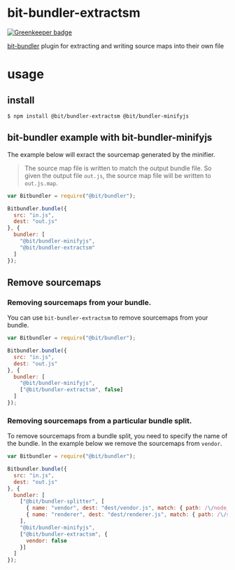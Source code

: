 # bit-bundler-extractsm

[![Greenkeeper badge](https://badges.greenkeeper.io/MiguelCastillo/bit-bundler-extractsm.svg)](https://greenkeeper.io/)

[bit-bundler](https://github.com/MiguelCastillo/bit-bundler) plugin for extracting and writing source maps into their own file

# usage

## install

```
$ npm install @bit/bundler-extractsm @bit/bundler-minifyjs
```

## bit-bundler example with bit-bundler-minifyjs

The example below will exract the sourcemap generated by the minifier.

> The source map file is written to match the output bundle file. So given the output file `out.js`, the source map file will be written to `out.js.map`.

``` javascript
var Bitbundler = require("@bit/bundler");

Bitbundler.bundle({
  src: "in.js",
  dest: "out.js"
}, {
  bundler: [
    "@bit/bundler-minifyjs",
    "@bit/bundler-extractsm"
  ]
});
```

## Remove sourcemaps

### Removing sourcemaps from your bundle.

You can use `bit-bundler-extractsm` to remove sourcemaps from your bundle.

``` javascript
var Bitbundler = require("@bit/bundler");

Bitbundler.bundle({
  src: "in.js",
  dest: "out.js"
}, {
  bundler: [
    "@bit/bundler-minifyjs",
    ["@bit/bundler-extractsm", false]
  ]
});
```

### Removing sourcemaps from a particular bundle split.

To remove sourcemaps from a bundle split, you need to specify the name of the bundle. In the example below we remove the sourcemaps from `vendor`.

``` javascript
var Bitbundler = require("@bit/bundler");

Bitbundler.bundle({
  src: "in.js",
  dest: "out.js"
}, {
  bundler: [
    ["@bit/bundler-splitter", [
      { name: "vendor", dest: "dest/vendor.js", match: { path: /\/node_modules\// } }],
      { name: "renderer", dest: "dest/renderer.js", match: { path: /\/src\/renderer\// } }
    ],
    "@bit/bundler-minifyjs",
    ["@bit/bundler-extractsm", {
      vendor: false
    }]
  ]
});
```
